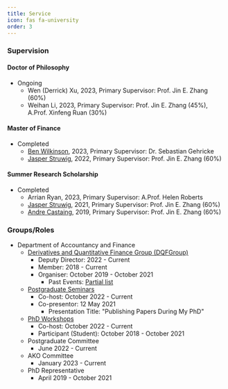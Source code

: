 ```yaml
---
title: Service
icon: fas fa-university
order: 3
---
```

### Supervision

#### Doctor of Philosophy
- Ongoing
  - Wen (Derrick) Xu, 2023, Primary Supervisor: Prof. Jin E. Zhang (60%)
  - Weihan Li, 2023, Primary Supervisor: Prof. Jin E. Zhang (45%), A.Prof. Xinfeng Ruan (30%)

#### Master of Finance
<!--
- Ongoing
-->
- Completed
  - [Ben Wilkinson](https://www.linkedin.com/in/ben-wilkinson-2bb6891b9/), 2023, Primary Supervisor: Dr. Sebastian Gehricke
  - [Jasper Struwig](https://www.linkedin.com/in/jasper-struwig-9b86a016a/), 2022, Primary Supervisor: Prof. Jin E. Zhang (60%)

#### Summer Research Scholarship
- Completed
  - Arrian Ryan, 2023, Primary Supervisor: A.Prof. Helen Roberts
  - [Jasper Struwig](https://www.linkedin.com/in/jasper-struwig-9b86a016a/), 2021, Primary Supervisor: Prof. Jin E. Zhang (60%)
  - [Andre Castaing](https://www.linkedin.com/in/andre-castaing-840a8315a/), 2019, Primary Supervisor: Prof. Jin E. Zhang (60%)

### Groups/Roles
- Department of Accountancy and Finance
  - [Derivatives and Quantitative Finance Group (DQFGroup)](https://blogs.otago.ac.nz/dqfg/)
    - Deputy Director: 2022 - Current
    - Member: 2018 - Current
    - Organiser: October 2019 - October 2021
      - Past Events: [Partial list](https://pbeama.github.io/dqfg/)
  - [Postgraduate Seminars](https://sites.google.com/view/uoseminar)
    - Co-host: October 2022 - Current
    - Co-presentor: 12 May 2021
      - Presentation Title: "Publishing Papers During My PhD"
  - [PhD Workshops](https://sites.google.com/view/uoworkshop)
    - Co-host: October 2022 - Current
    - Participant (Student): October 2018 - October 2021
  - Postgraduate Committee
    - June 2022 - Current
  - AKO Committee
    - January 2023 - Current
  - PhD Representative
    - April 2019 - October 2021
